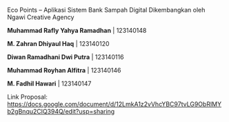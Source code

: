 Eco Points – Aplikasi Sistem Bank Sampah Digital
Dikembangkan oleh Ngawi Creative Agency

**Muhammad Rafly Yahya Ramadhan** | 123140148

**M. Zahran Dhiyaul Haq** | 123140120

**Diwan Ramadhani Dwi Putra** | 123140116

**Muhammad Royhan Alfitra** | 123140146

**M. Fadhil Hawari** | 123140147

Link Proposal: https://docs.google.com/document/d/12LmkA1z2vVhcYBC97tvLG9ObRlMYb2gBnqu2ClQ394Q/edit?usp=sharing

